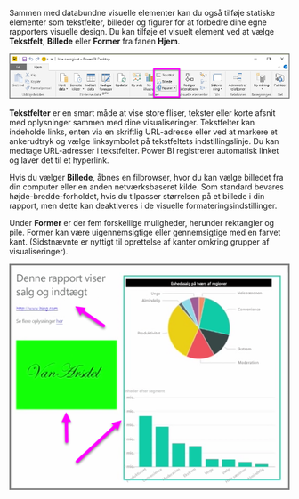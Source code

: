 Sammen med databundne visuelle elementer kan du også tilføje statiske elementer som tekstfelter, billeder og figurer for at forbedre dine egne rapporters visuelle design. Du kan tilføje et visuelt element ved at vælge **Tekstfelt**, **Billede** eller **Former** fra fanen **Hjem**.

![](media/3-10-create-shapes-images/3-10_1.png)

**Tekstfelter** er en smart måde at vise store fliser, tekster eller korte afsnit med oplysninger sammen med dine visualiseringer. Tekstfelter kan indeholde links, enten via en skriftlig URL-adresse eller ved at markere et ankerudtryk og vælge linksymbolet på tekstfeltets indstillingslinje. Du kan medtage URL-adresser i tekstfelter. Power BI registrerer automatisk linket og laver det til et hyperlink.

Hvis du vælger **Billede**, åbnes en filbrowser, hvor du kan vælge billedet fra din computer eller en anden netværksbaseret kilde. Som standard bevares højde-bredde-forholdet, hvis du tilpasser størrelsen på et billede i din rapport, men dette kan deaktiveres i de visuelle formateringsindstillinger.

Under **Former** er der fem forskellige muligheder, herunder rektangler og pile. Former kan være uigennemsigtige eller gennemsigtige med en farvet kant. (Sidstnævnte er nyttigt til oprettelse af kanter omkring grupper af visualiseringer).

![](media/3-10-create-shapes-images/3-10_2.png)

